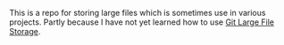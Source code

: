 This is a repo for storing large files which is sometimes use in various projects. Partly because I have not yet learned how to use [Git Large File Storage](https://git-lfs.github.com/).
